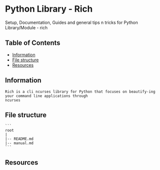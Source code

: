 # Python Library - Rich

Setup, Documentation, Guides and general tips n tricks for Python Library/Module - rich

## Table of Contents
+ [Information](#information)
+ [File structure](#file-structure)
+ [Resources](#resources)

## Information

```
Rich is a cli ncurses library for Python that focuses on beautify-ing your command line applications through 
ncurses
```

## File structure

	```
	root
	|
	|-- README.md
	|-- manual.md
	```

## Resources

